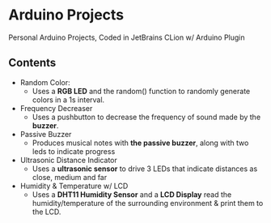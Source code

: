 # Arduino Projects 
Personal Arduino Projects, Coded in JetBrains CLion w/ Arduino Plugin

## Contents
* Random Color:
    * Uses a **RGB LED** and the random() function to randomly generate colors in a 1s interval.
* Frequency Decreaser
    * Uses a pushbutton to decrease the frequency of sound made by the **buzzer**.
* Passive Buzzer
    * Produces musical notes with **the passive buzzer**, along with two leds to indicate progress
* Ultrasonic Distance Indicator
    * Uses a **ultrasonic sensor** to drive 3 LEDs that indicate distances as close, medium and far
* Humidity & Temperature w/ LCD
    * Uses a **DHT11 Humidity Sensor** and a **LCD Display** read the humidity/temperature of the surrounding environment & print them to the LCD.